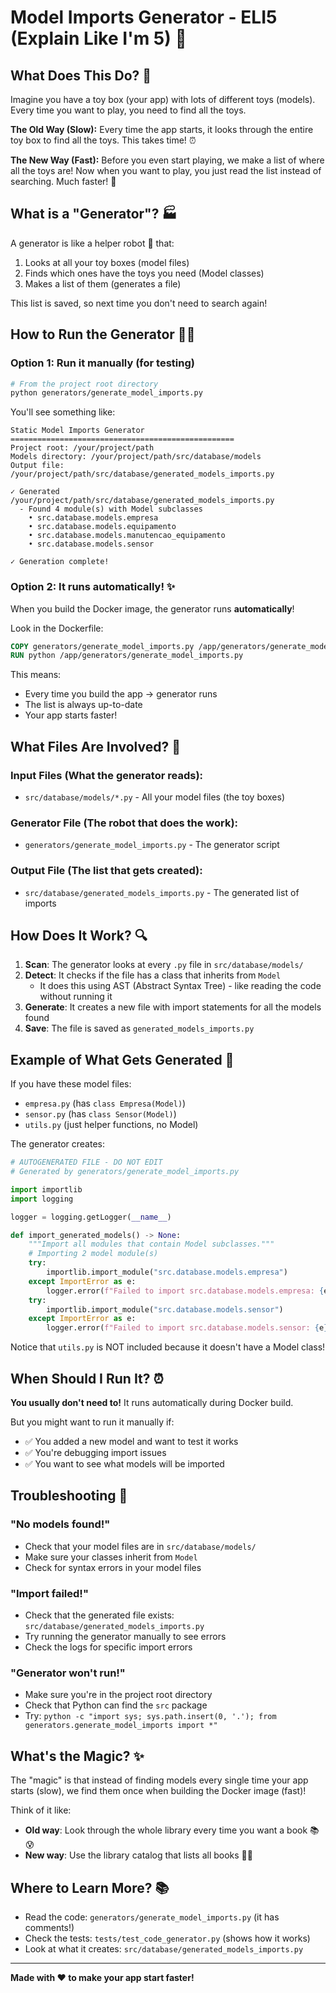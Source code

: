 # Model Imports Generator - ELI5 (Explain Like I'm 5) 🧸

## What Does This Do? 🤔

Imagine you have a toy box (your app) with lots of different toys (models). Every time you want to play, you need to find all the toys. 

**The Old Way (Slow):** 
Every time the app starts, it looks through the entire toy box to find all the toys. This takes time! ⏰

**The New Way (Fast):**
Before you even start playing, we make a list of where all the toys are! Now when you want to play, you just read the list instead of searching. Much faster! 🚀

## What is a "Generator"? 🏭

A generator is like a helper robot 🤖 that:
1. Looks at all your toy boxes (model files)
2. Finds which ones have the toys you need (Model classes)
3. Makes a list of them (generates a file)

This list is saved, so next time you don't need to search again!

## How to Run the Generator 🏃‍♂️

### Option 1: Run it manually (for testing)

```bash
# From the project root directory
python generators/generate_model_imports.py
```

You'll see something like:
```
Static Model Imports Generator
==================================================
Project root: /your/project/path
Models directory: /your/project/path/src/database/models
Output file: /your/project/path/src/database/generated_models_imports.py

✓ Generated /your/project/path/src/database/generated_models_imports.py
  - Found 4 module(s) with Model subclasses
    • src.database.models.empresa
    • src.database.models.equipamento
    • src.database.models.manutencao_equipamento
    • src.database.models.sensor

✓ Generation complete!
```

### Option 2: It runs automatically! ✨

When you build the Docker image, the generator runs **automatically**! 

Look in the Dockerfile:
```dockerfile
COPY generators/generate_model_imports.py /app/generators/generate_model_imports.py
RUN python /app/generators/generate_model_imports.py
```

This means:
- Every time you build the app → generator runs
- The list is always up-to-date
- Your app starts faster! 

## What Files Are Involved? 📁

### Input Files (What the generator reads):
- `src/database/models/*.py` - All your model files (the toy boxes)

### Generator File (The robot that does the work):
- `generators/generate_model_imports.py` - The generator script

### Output File (The list that gets created):
- `src/database/generated_models_imports.py` - The generated list of imports

## How Does It Work? 🔍

1. **Scan**: The generator looks at every `.py` file in `src/database/models/`
2. **Detect**: It checks if the file has a class that inherits from `Model`
   - It does this using AST (Abstract Syntax Tree) - like reading the code without running it
3. **Generate**: It creates a new file with import statements for all the models found
4. **Save**: The file is saved as `generated_models_imports.py`

## Example of What Gets Generated 📝

If you have these model files:
- `empresa.py` (has `class Empresa(Model)`)
- `sensor.py` (has `class Sensor(Model)`)
- `utils.py` (just helper functions, no Model)

The generator creates:
```python
# AUTOGENERATED FILE - DO NOT EDIT
# Generated by generators/generate_model_imports.py

import importlib
import logging

logger = logging.getLogger(__name__)

def import_generated_models() -> None:
    """Import all modules that contain Model subclasses."""
    # Importing 2 model module(s)
    try:
        importlib.import_module("src.database.models.empresa")
    except ImportError as e:
        logger.error(f"Failed to import src.database.models.empresa: {e}")
    try:
        importlib.import_module("src.database.models.sensor")
    except ImportError as e:
        logger.error(f"Failed to import src.database.models.sensor: {e}")
```

Notice that `utils.py` is NOT included because it doesn't have a Model class!

## When Should I Run It? ⏰

**You usually don't need to!** It runs automatically during Docker build.

But you might want to run it manually if:
- ✅ You added a new model and want to test it works
- ✅ You're debugging import issues
- ✅ You want to see what models will be imported

## Troubleshooting 🔧

### "No models found!"
- Check that your model files are in `src/database/models/`
- Make sure your classes inherit from `Model`
- Check for syntax errors in your model files

### "Import failed!"
- Check that the generated file exists: `src/database/generated_models_imports.py`
- Try running the generator manually to see errors
- Check the logs for specific import errors

### "Generator won't run!"
- Make sure you're in the project root directory
- Check that Python can find the `src` package
- Try: `python -c "import sys; sys.path.insert(0, '.'); from generators.generate_model_imports import *"`

## What's the Magic? ✨

The "magic" is that instead of finding models every single time your app starts (slow), we find them once when building the Docker image (fast)!

Think of it like:
- **Old way**: Look through the whole library every time you want a book 📚😰
- **New way**: Use the library catalog that lists all books 📖😊

## Where to Learn More? 📚

- Read the code: `generators/generate_model_imports.py` (it has comments!)
- Check the tests: `tests/test_code_generator.py` (shows how it works)
- Look at what it creates: `src/database/generated_models_imports.py`

---

**Made with ❤️ to make your app start faster!**
